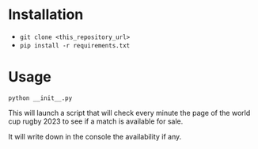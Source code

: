 # Installation

- `git clone <this_repository_url>`
- `pip install -r requirements.txt`

# Usage

```
python __init__.py
```

This will launch a script that will check every minute the page of the world cup
rugby 2023 to see if a match is available for sale.

It will write down in the console the availability if any.
